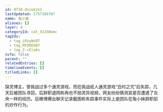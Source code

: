 ```yaml
---
id: 0718-dsiuk2n2
lastUpdated: 1757166787
name: 兔小妹
aliases: []
layer: 4
categoryId: cat_X3JSNomc
tagIds:
  - tag_iRzyWsB7
  - tag_Mt90EkB7
  - tag_Z-cEla6x
nsfw: false
parent: ""
relatedEntries: []
timelineEvents: []
titledLinks: []
---
```


探灵博主，曾挑战过多个通灵游戏，而在挑战纸人通灵游戏“丑时之咒”后失踪，几天后被团队寻回，后辞职退网称再也不拍灵异视频，网友纷纷猜测其是否遭遇了左央一样的经历。后微博爆出聊天记录截图称失踪事件实际上是团队在兔小妹辞职前的炒作行为。